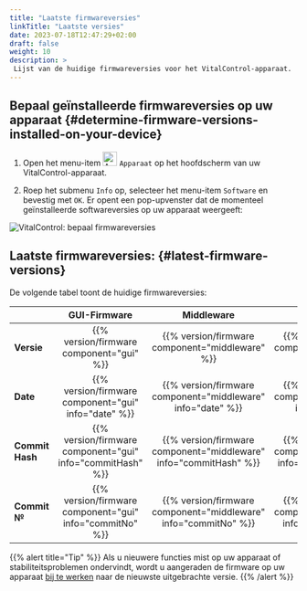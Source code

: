 ```yaml
---
title: "Laatste firmwareversies"
linkTitle: "Laatste versies"
date: 2023-07-18T12:47:29+02:00
draft: false
weight: 10
description: >
 Lijst van de huidige firmwareversies voor het VitalControl-apparaat.
---
```


## Bepaal geïnstalleerde firmwareversies op uw apparaat {#determine-firmware-versions-installed-on-your-device}

1. Open het menu-item <img src="/icons/device.svg" width="25" align="bottom" alt="Apparaat" /> `Apparaat` op het hoofdscherm van uw VitalControl-apparaat.

2. Roep het submenu `Info` op, selecteer het menu-item `Software` en bevestig met `OK`. Er opent een pop-upvenster dat de momenteel geïnstalleerde softwareversies op uw apparaat weergeeft:

![VitalControl: bepaal firmwareversies](../images/firmware-versions.png "Weergave firmwareversies")

## Laatste firmwareversies: {#latest-firmware-versions}

De volgende tabel toont de huidige firmwareversies:

|                 | GUI-Firmware  | Middleware  | Bootloader |
|-----------------|:-------------:|:-----------:|:----------:|
| **Versie**     | {{% version/firmware component="gui" %}} | {{% version/firmware component="middleware" %}} | {{% version/firmware component="bootloader" %}} |
| **Date**       | {{% version/firmware component="gui" info="date" %}}  | {{% version/firmware component="middleware" info="date" %}} | {{% version/firmware component="bootloader" info="date" %}} |
| **Commit Hash** | {{% version/firmware component="gui" info="commitHash" %}} | {{% version/firmware component="middleware" info="commitHash" %}} |  {{% version/firmware component="bootloader" info="commitHash" %}} |
| **Commit №**    | {{% version/firmware component="gui" info="commitNo" %}} | {{% version/firmware component="middleware" info="commitNo" %}} | {{% version/firmware component="bootloader" info="commitNo" %}}|

{{% alert title="Tip" %}}
Als u nieuwere functies mist op uw apparaat of stabiliteitsproblemen ondervindt, wordt u aangeraden de firmware op uw apparaat [bij te werken](../update/) naar de nieuwste uitgebrachte versie.
{{% /alert %}}
